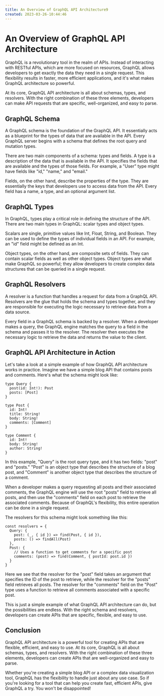 ```yaml
---
title: An Overview of GraphQL API Architecture9
created: 2023-03-26-10:44:46
---
```


# An Overview of GraphQL API Architecture

GraphQL is a revolutionary tool in the realm of APIs. Instead of interacting with RESTful APIs, which are more focused on resources, GraphQL allows developers to get exactly the data they need in a single request. This flexibility results in faster, more efficient applications, and it's what makes GraphQL architecture so powerful.

At its core, GraphQL API architecture is all about schemas, types, and resolvers. With the right combination of these three elements, developers can make API requests that are specific, well-organized, and easy to parse.

## GraphQL Schema

A GraphQL schema is the foundation of the GraphQL API. It essentially acts as a blueprint for the types of data that are available in the API. Every GraphQL server begins with a schema that defines the root query and mutation types.

There are two main components of a schema: types and fields. A type is a description of the data that is available in the API. It specifies the fields that are available and the types of those fields. For example, a "User" type might have fields like "id," "name," and "email."

Fields, on the other hand, describe the properties of the type. They are essentially the keys that developers use to access data from the API. Every field has a name, a type, and an optional argument list.

## GraphQL Types

In GraphQL, types play a critical role in defining the structure of the API. There are two main types in GraphQL: scalar types and object types.

Scalars are single, primitive values like Int, Float, String, and Boolean. They can be used to define the types of individual fields in an API. For example, an "id" field might be defined as an Int.

Object types, on the other hand, are composite sets of fields. They can contain scalar fields as well as other object types. Object types are what make GraphQL so powerful; they allow developers to create complex data structures that can be queried in a single request.

## GraphQL Resolvers

A resolver is a function that handles a request for data from a GraphQL API. Resolvers are the glue that holds the schema and types together, and they are responsible for executing the logic necessary to retrieve data from a data source.

Every field in a GraphQL schema is backed by a resolver. When a developer makes a query, the GraphQL engine matches the query to a field in the schema and passes it to the resolver. The resolver then executes the necessary logic to retrieve the data and returns the value to the client.

## GraphQL API Architecture in Action

Let's take a look at a simple example of how GraphQL API architecture works in practice. Imagine we have a simple blog API that contains posts and comments. Here's what the schema might look like:

```
type Query {
  post(id: Int!): Post
  posts: [Post]
}

type Post {
  id: Int!
  title: String!
  body: String!
  comments: [Comment]
}

type Comment {
  id: Int!
  body: String!
  author: String!
}
```

In this example, "Query" is the root query type, and it has two fields: "post" and "posts." "Post" is an object type that describes the structure of a blog post, and "Comment" is another object type that describes the structure of a comment.

When a developer makes a query requesting all posts and their associated comments, the GraphQL engine will use the root "posts" field to retrieve all posts, and then use the "comments" field on each post to retrieve the associated comments. Because of GraphQL's flexibility, this entire operation can be done in a single request.

The resolvers for this schema might look something like this:

```
const resolvers = {
  Query: {
    post: (_, { id }) => find(Post, { id }),
    posts: () => findAll(Post)
  },
  Post: {
    // Uses a function to get comments for a specific post
    comments: (post) => find(Comment, { postId: post.id })
  }
}
```

Here we see that the resolver for the "post" field takes an argument that specifies the ID of the post to retrieve, while the resolver for the "posts" field retrieves all posts. The resolver for the "comments" field on the "Post" type uses a function to retrieve all comments associated with a specific post.

This is just a simple example of what GraphQL API architecture can do, but the possibilities are endless. With the right schema and resolvers, developers can create APIs that are specific, flexible, and easy to use.

## Conclusion

GraphQL API architecture is a powerful tool for creating APIs that are flexible, efficient, and easy to use. At its core, GraphQL is all about schemas, types, and resolvers. With the right combination of these three elements, developers can create APIs that are well-organized and easy to parse.

Whether you're creating a simple blog API or a complex data visualization tool, GraphQL has the flexibility to handle just about any use case. So if you're looking for a tool that can help you create fast, efficient APIs, give GraphQL a try. You won't be disappointed!
